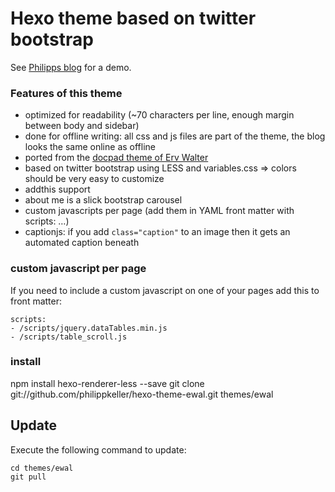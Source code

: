 # Hexo theme based on twitter bootstrap

See [Philipps blog](http://www.philippkeller.com/2014/06/06/in-eigener-sache-blog-redesign/?source=hexo) for a demo.

### Features of this theme

- optimized for readability (~70 characters per line, enough margin between body and sidebar)
- done for offline writing: all css and js files are part of the theme, the blog looks the same online as offline
- ported from the [docpad theme of Erv Walter](https://github.com/ervwalter/ewalnet-docpad)
- based on twitter bootstrap using LESS and variables.css ⇒ colors should be very easy to customize
- addthis support
- about me is a slick bootstrap carousel
- custom javascripts per page (add them in YAML front matter with scripts: …)
- captionjs: if you add `class="caption"` to an image then it gets an automated caption beneath

### custom javascript per page

If you need to include a custom javascript on one of your pages add this to front matter:

```
scripts:
- /scripts/jquery.dataTables.min.js
- /scripts/table_scroll.js
```

### install

  npm install hexo-renderer-less --save
  git clone git://github.com/philippkeller/hexo-theme-ewal.git themes/ewal

## Update

Execute the following command to update:

```
cd themes/ewal
git pull
```
